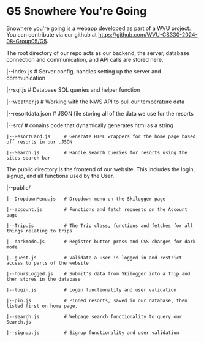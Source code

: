 # G5 Snowhere You're Going

Snowhere you're going is a webapp developed as part of a WVU project. You can contribute via our github at https://github.com/WVU-CS330-2024-08-Group05/G5.

The root directory of our repo acts as our backend, the server, database connection and communication, and API calls are stored here.

|--index.js              # Server config, handles setting up the server and communication

|--sql.js                # Database SQL queries and helper function

|--weather.js            # Working with the NWS API to pull our temperature data

|--resortdata.json       # JSON file storing all of the data we use for the resorts

|--src/                  # conains code that dynamically generates html as a string

    |--ResortCard.js     # Generate HTML wrappers for the home page based off resorts in our .JSON
  
    |--Search.js         # Handle search queries for resorts using the sites search bar
  

The public directory is the frontend of our website. This includes the login, signup, and all functions used by the User.

|--public/  

    |--DropdownMenu.js   # Dropdown menu on the Skilogger page
  
    |--account.js        # Functions and fetch requests on the Account page
  
    |--Trip.js           # The Trip class, functions and fetches for all things relating to trips
  
    |--darkmode.js       # Register button press and CSS changes for dark mode
  
    |--guest.js          # Validate a user is logged in and restrict access to parts of the website
  
    |--hoursLogged.js    # Submit's data from Skilogger into a Trip and then stores in the database
  
    |--login.js          # Login functionality and user validation
    
    |--pin.js            # Pinned resorts, saved in our database, then listed first on home page.
  
    |--search.js         # Webpage search functionality to query our Search.js
  
    |--signup.js         # Signup functionality and user validation
  




